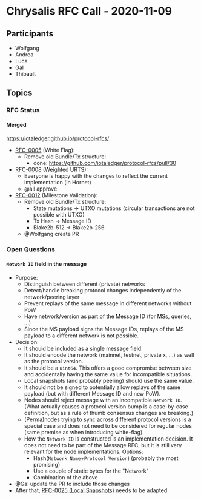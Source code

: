 # Chrysalis RFC Call - 2020-11-09

## Participants

- Wolfgang
- Andrea
- Luca
- Gal
- Thibault

## Topics

### RFC Status

#### Merged

https://iotaledger.github.io/protocol-rfcs/

- [RFC-0005](https://github.com/iotaledger/protocol-rfcs/blob/master/text/0005-white-flag/0005-white-flag.md) (White Flag):
  - Remove old Bundle/Tx structure:
    - done: https://github.com/iotaledger/protocol-rfcs/pull/30
- [RFC-0008](https://github.com/iotaledger/protocol-rfcs/blob/master/text/0008-weighted-uniform-random-tip-selection/0008-weighted-uniform-random-tip-selection.md) (Weighted URTS):
    - Everyone is happy with the changes to reflect the current implementation (in Hornet)
    - @all approve
- [RFC-0012](https://github.com/iotaledger/protocol-rfcs/blob/master/text/0012-milestone-merkle-validation/0012-milestone-merkle-validation.md) (Milestone Validation):
  - Remove old Bundle/Tx structure:
    - State mutations -> UTXO mutations (circular transactions are not possible with UTXO)
    - Tx Hash -> Message ID
    - Blake2b-512 -> Blake2b-256
  - @Wolfgang create PR

### Open Questions

#### `Network ID` field in the message

- Purpose:
    - Distinguish between different (private) networks
    - Detect/handle breaking protocol changes independently of the network/peering layer
    - Prevent replays of the same message in different networks without PoW
    - Have network/version as part of the Message ID (for MSs, queries, ...)
    - Since the MS payload signs the Message IDs, replays of the MS payload to a different network is not possible.
- Decision:
    - It should be included as a single message field.
    - It should encode the network (mainnet, testnet, private x, ...) as well as the protocol version.
    - It should be a `uint64`. This offers a good compromise between size and accidentally having the same value for incompatible situations.
    - Local snapshots (and probably peering) should use the same value.
    - It should not be signed to potentially allow replays of the same payload (but with different Message ID and new PoW).
    - Nodes should reject message with an incompatible `Network ID`. (What actually causes a protocol version bump is a case-by-case definition, but as a rule of thumb consensus changes are breaking.)
    - (Perma)nodes trying to sync across different protocol versions is a special case and does not need to be considered for regular nodes (same premise as when introducing white-flag).
    - How the `Network ID` is constructed is an implementation decision. It does not need to be part of the Message RFC, but it is still very relevant for the node implementations. Options:
        - Hash(`Network Name`+`Protocol Version`) (probably the most promising)
        - Use a couple of static bytes for the "Network"
        - Combination of the above
- @Gal update the PR to include those changes
- After that, [RFC-0025 (Local Snapshots)](https://github.com/iotaledger/protocol-rfcs/pull/25) needs to be adapted
